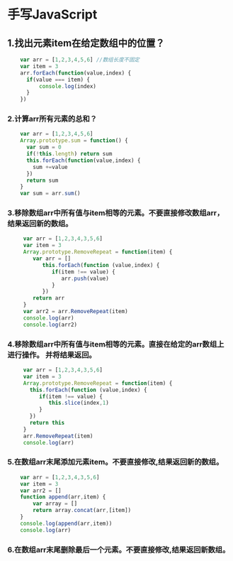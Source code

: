 # 手写JavaScript

## 1.找出元素item在给定数组中的位置？

```javascript
    var arr = [1,2,3,4,5,6] //数组长度不固定
    var item = 3
    arr.forEach(function(value,index) {
      if(value === item) {
          console.log(index)
      }
    })
```


### 2.计算arr所有元素的总和？

```javascript
    var arr = [1,2,3,4,5,6]
    Array.prototype.sum = function() {
      var sum = 0
      if(!this.length) return sum
      this.forEach(function(value,index) {
        sum +=value
      })
      return sum
    }
    var sum = arr.sum()
```

### 3.移除数组arr中所有值与item相等的元素。不要直接修改数组arr，结果返回新的数组。

```javascript
     var arr = [1,2,3,4,3,5,6]
     var item = 3
     Array.prototype.RemoveRepeat = function(item) {
        var arr = []
           this.forEach(function (value,index) {
              if(item !== value) {
                 arr.push(value)
              }
           })
        return arr
     }
     var arr2 = arr.RemoveRepeat(item)
     console.log(arr)
     console.log(arr2)
```

### 4.移除数组arr中所有值与item相等的元素。直接在给定的arr数组上进行操作。 并将结果返回。

```javascript
     var arr = [1,2,3,4,3,5,6]
     var item = 3
     Array.prototype.RemoveRepeat = function(item) {
       this.forEach(function (value,index) {
          if(item !== value) {
             this.slice(index,1)
          }
       })
       return this
     }
     arr.RemoveRepeat(item)
     console.log(arr)
```

### 5.在数组arr末尾添加元素item。不要直接修改,结果返回新的数组。

```javascript
    var arr = [1,2,3,4,3,5,6]
    var item = 3
    var arr2 = []
    function append(arr,item) {
        var array = []
        return array.concat(arr,[item])
    }
    console.log(append(arr,item))
    console.log(arr)
```

### 6.在数组arr末尾删除最后一个元素。不要直接修改,结果返回新数组。